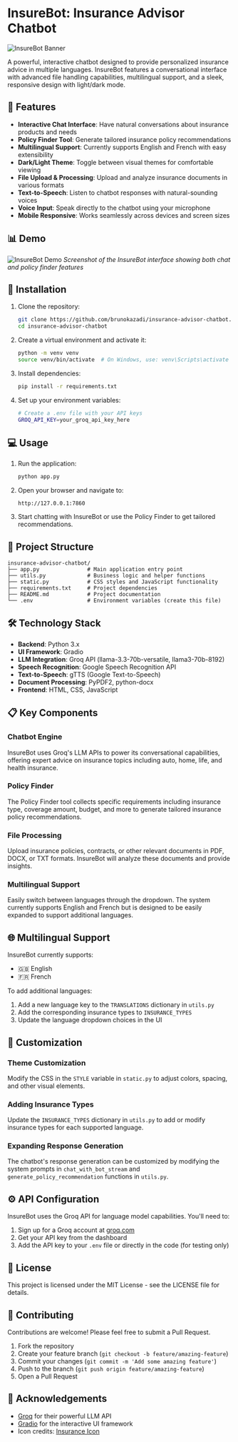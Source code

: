 # InsureBot: Insurance Advisor Chatbot

![InsureBot Banner](https://github.com/brunokazadi/insurance-advisor-chatbot/blob/main/insurance-icon.png?raw=true)

A powerful, interactive chatbot designed to provide personalized insurance advice in multiple languages. InsureBot features a conversational interface with advanced file handling capabilities, multilingual support, and a sleek, responsive design with light/dark mode.

## 🌟 Features

- **Interactive Chat Interface**: Have natural conversations about insurance products and needs
- **Policy Finder Tool**: Generate tailored insurance policy recommendations
- **Multilingual Support**: Currently supports English and French with easy extensibility
- **Dark/Light Theme**: Toggle between visual themes for comfortable viewing
- **File Upload & Processing**: Upload and analyze insurance documents in various formats
- **Text-to-Speech**: Listen to chatbot responses with natural-sounding voices
- **Voice Input**: Speak directly to the chatbot using your microphone
- **Mobile Responsive**: Works seamlessly across devices and screen sizes

## 📊 Demo

![InsureBot Demo](demo-screenshot.png)
*Screenshot of the InsureBot interface showing both chat and policy finder features*

## 🚀 Installation

1. Clone the repository:
   ```bash
   git clone https://github.com/brunokazadi/insurance-advisor-chatbot.git
   cd insurance-advisor-chatbot
   ```

2. Create a virtual environment and activate it:
   ```bash
   python -m venv venv
   source venv/bin/activate  # On Windows, use: venv\Scripts\activate
   ```

3. Install dependencies:
   ```bash
   pip install -r requirements.txt
   ```

4. Set up your environment variables:
   ```bash
   # Create a .env file with your API keys
   GROQ_API_KEY=your_groq_api_key_here
   ```

## 💻 Usage

1. Run the application:
   ```bash
   python app.py
   ```

2. Open your browser and navigate to:
   ```
   http://127.0.0.1:7860
   ```

3. Start chatting with InsureBot or use the Policy Finder to get tailored recommendations.

## 📁 Project Structure

```
insurance-advisor-chatbot/
├── app.py               # Main application entry point
├── utils.py             # Business logic and helper functions
├── static.py            # CSS styles and JavaScript functionality
├── requirements.txt     # Project dependencies
├── README.md            # Project documentation
└── .env                 # Environment variables (create this file)
```

## 🛠️ Technology Stack

- **Backend**: Python 3.x
- **UI Framework**: Gradio
- **LLM Integration**: Groq API (llama-3.3-70b-versatile, llama3-70b-8192)
- **Speech Recognition**: Google Speech Recognition API
- **Text-to-Speech**: gTTS (Google Text-to-Speech)
- **Document Processing**: PyPDF2, python-docx
- **Frontend**: HTML, CSS, JavaScript

## 📋 Key Components

### Chatbot Engine
InsureBot uses Groq's LLM APIs to power its conversational capabilities, offering expert advice on insurance topics including auto, home, life, and health insurance.

### Policy Finder
The Policy Finder tool collects specific requirements including insurance type, coverage amount, budget, and more to generate tailored insurance policy recommendations.

### File Processing
Upload insurance policies, contracts, or other relevant documents in PDF, DOCX, or TXT formats. InsureBot will analyze these documents and provide insights.

### Multilingual Support
Easily switch between languages through the dropdown. The system currently supports English and French but is designed to be easily expanded to support additional languages.

## 🌐 Multilingual Support

InsureBot currently supports:
- 🇬🇧 English
- 🇫🇷 French

To add additional languages:
1. Add a new language key to the `TRANSLATIONS` dictionary in `utils.py`
2. Add the corresponding insurance types to `INSURANCE_TYPES`
3. Update the language dropdown choices in the UI

## 🎨 Customization

### Theme Customization
Modify the CSS in the `STYLE` variable in `static.py` to adjust colors, spacing, and other visual elements.

### Adding Insurance Types
Update the `INSURANCE_TYPES` dictionary in `utils.py` to add or modify insurance types for each supported language.

### Expanding Response Generation
The chatbot's response generation can be customized by modifying the system prompts in `chat_with_bot_stream` and `generate_policy_recommendation` functions in `utils.py`.

## ⚙️ API Configuration

InsureBot uses the Groq API for language model capabilities. You'll need to:

1. Sign up for a Groq account at [groq.com](https://groq.com)
2. Get your API key from the dashboard
3. Add the API key to your `.env` file or directly in the code (for testing only)

## 📄 License

This project is licensed under the MIT License - see the LICENSE file for details.

## 👥 Contributing

Contributions are welcome! Please feel free to submit a Pull Request.

1. Fork the repository
2. Create your feature branch (`git checkout -b feature/amazing-feature`)
3. Commit your changes (`git commit -m 'Add some amazing feature'`)
4. Push to the branch (`git push origin feature/amazing-feature`)
5. Open a Pull Request

## 🙏 Acknowledgements

- [Groq](https://groq.com) for their powerful LLM API
- [Gradio](https://gradio.app/) for the interactive UI framework
- Icon credits: [Insurance Icon](https://github.com/brunokazadi/insurance-advisor-chatbot)

